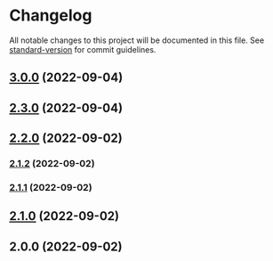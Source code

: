 # Changelog

All notable changes to this project will be documented in this file. See [standard-version](https://github.com/conventional-changelog/standard-version) for commit guidelines.

## [3.0.0](https://github.com/audreyquisit/test2/compare/v2.3.0...v3.0.0) (2022-09-04)

## [2.3.0](https://github.com/audreyquisit/test2/compare/v2.2.0...v2.3.0) (2022-09-04)

## [2.2.0](https://github.com/audreyquisit/test2/compare/v2.1.2...v2.2.0) (2022-09-02)

### [2.1.2](https://github.com/audreyquisit/test2/compare/v2.1.1...v2.1.2) (2022-09-02)

### [2.1.1](https://github.com/audreyquisit/test2/compare/v2.1.0...v2.1.1) (2022-09-02)

## [2.1.0](https://github.com/audreyquisit/test2/compare/v2.0.0...v2.1.0) (2022-09-02)

## 2.0.0 (2022-09-02)
